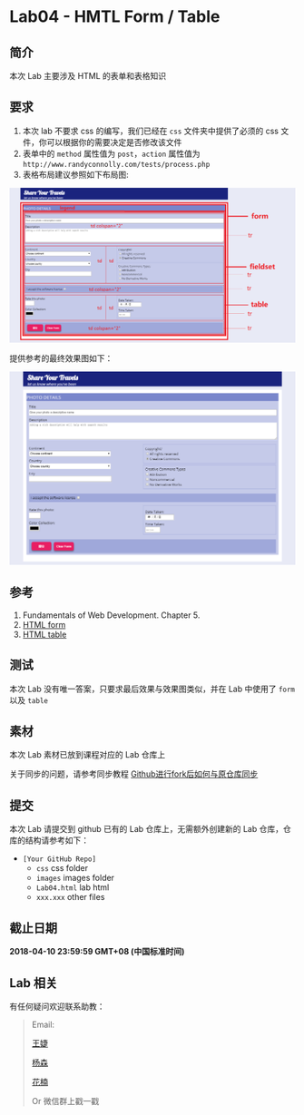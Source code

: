 # Lab04 - HMTL Form / Table

## 简介

本次 Lab 主要涉及 HTML 的表单和表格知识

## 要求

1. 本次 lab 不要求 css 的编写，我们已经在 `css` 文件夹中提供了必须的 css 文件，你可以根据你的需要决定是否修改该文件
2. 表单中的 `method` 属性值为 `post`，`action` 属性值为 `http://www.randyconnolly.com/tests/process.php`
3. 表格布局建议参照如下布局图:

![布局图](./screenshots/lab4-detail.png)

提供参考的最终效果图如下：

![![效果截图](file:///C:/Users/Admin/Desktop/fdu-17ss-web-lab/requirements/screenshots/lab4.png?lastModify=1523277506)](./screenshots/lab4.png)

## 参考

1. Fundamentals of Web Development. Chapter 5.
2. [HTML form](http://www.w3school.com.cn/tags/tag_form.asp)
3. [HTML table](http://www.w3school.com.cn/tags/tag_table.asp)

## 测试

本次 Lab 没有唯一答案，只要求最后效果与效果图类似，并在 Lab 中使用了 `form` 以及 `table`

## 素材

本次 Lab 素材已放到课程对应的 Lab 仓库上

关于同步的问题，请参考同步教程 [Github进行fork后如何与原仓库同步](https://blog.csdn.net/chenyufeng1991/article/details/49276855)

## 提交

本次 Lab 请提交到 github 已有的 Lab 仓库上，无需额外创建新的 Lab 仓库，仓库的结构请参考如下：

* `[Your GitHub Repo]`
    * `css` css folder
    * `images` images folder
    * `Lab04.html` lab html
    * `xxx.xxx` other files

## 截止日期

**2018-04-10 23:59:59 GMT+08 (中国标准时间)**

## Lab 相关

有任何疑问欢迎联系助教：

> Email:
>
> [王婕](mailto:veronicadavichi@outlook.com)
>
> [杨森](mailto:syang15@fudan.edu.cn)
>
> [花楠](mailto:15302010013@fudan.edu.cn)
>
> Or 微信群上戳一戳
